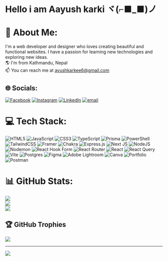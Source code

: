 # Hello i am Aayush karki ヾ(⌐■_■)ノ

# 💫 About Me:
I'm a web developer and designer who loves creating beautiful and functional websites. I have a passion for learning new technologies and exploring new ideas.<br/>
🌎 I'm from Kathmandu, Nepal<br />
📫 You can reach me at ayushkarkee6@gmail.com


## 🌐 Socials:
[![Facebook](https://img.shields.io/badge/Facebook-%231877F2.svg?logo=Facebook&logoColor=white)](https://facebook.com/ayushkarkee4) [![Instagram](https://img.shields.io/badge/Instagram-%23E4405F.svg?logo=Instagram&logoColor=white)](https://instagram.com/ayushkarkee4) [![LinkedIn](https://img.shields.io/badge/LinkedIn-%230077B5.svg?logo=linkedin&logoColor=white)](https://linkedin.com/in/karkiayush) [![email](https://img.shields.io/badge/Email-D14836?logo=gmail&logoColor=white)](mailto:ayushkarkee6@gmail.com) 

# 💻 Tech Stack:
![HTML5](https://img.shields.io/badge/html5-%23E34F26.svg?style=for-the-badge&logo=html5&logoColor=white) ![JavaScript](https://img.shields.io/badge/javascript-%23323330.svg?style=for-the-badge&logo=javascript&logoColor=%23F7DF1E) ![CSS3](https://img.shields.io/badge/css3-%231572B6.svg?style=for-the-badge&logo=css3&logoColor=white) ![TypeScript](https://img.shields.io/badge/typescript-%23007ACC.svg?style=for-the-badge&logo=typescript&logoColor=white) ![Prisma](https://img.shields.io/badge/Prisma-3982CE?style=for-the-badge&logo=Prisma&logoColor=white) ![PowerShell](https://img.shields.io/badge/PowerShell-%235391FE.svg?style=for-the-badge&logo=powershell&logoColor=white) ![TailwindCSS](https://img.shields.io/badge/tailwindcss-%2338B2AC.svg?style=for-the-badge&logo=tailwind-css&logoColor=white) ![Framer](https://img.shields.io/badge/Framer-black?style=for-the-badge&logo=framer&logoColor=blue) ![Chakra](https://img.shields.io/badge/chakra-%234ED1C5.svg?style=for-the-badge&logo=chakraui&logoColor=white) ![Express.js](https://img.shields.io/badge/express.js-%23404d59.svg?style=for-the-badge&logo=express&logoColor=%2361DAFB) ![Next JS](https://img.shields.io/badge/Next-black?style=for-the-badge&logo=next.js&logoColor=white) ![NodeJS](https://img.shields.io/badge/node.js-6DA55F?style=for-the-badge&logo=node.js&logoColor=white) ![Nodemon](https://img.shields.io/badge/NODEMON-%23323330.svg?style=for-the-badge&logo=nodemon&logoColor=%BBDEAD) ![React Hook Form](https://img.shields.io/badge/React%20Hook%20Form-%23EC5990.svg?style=for-the-badge&logo=reacthookform&logoColor=white) ![React Router](https://img.shields.io/badge/React_Router-CA4245?style=for-the-badge&logo=react-router&logoColor=white) ![React](https://img.shields.io/badge/react-%2320232a.svg?style=for-the-badge&logo=react&logoColor=%2361DAFB) ![React Query](https://img.shields.io/badge/-React%20Query-FF4154?style=for-the-badge&logo=react%20query&logoColor=white) ![Vite](https://img.shields.io/badge/vite-%23646CFF.svg?style=for-the-badge&logo=vite&logoColor=white) ![Postgres](https://img.shields.io/badge/postgres-%23316192.svg?style=for-the-badge&logo=postgresql&logoColor=white) ![Figma](https://img.shields.io/badge/figma-%23F24E1E.svg?style=for-the-badge&logo=figma&logoColor=white) ![Adobe Lightroom](https://img.shields.io/badge/Adobe%20Lightroom-31A8FF.svg?style=for-the-badge&logo=Adobe%20Lightroom&logoColor=white) ![Canva](https://img.shields.io/badge/Canva-%2300C4CC.svg?style=for-the-badge&logo=Canva&logoColor=white) ![Portfolio](https://img.shields.io/badge/Portfolio-%23000000.svg?style=for-the-badge&logo=firefox&logoColor=#FF7139) ![Postman](https://img.shields.io/badge/Postman-FF6C37?style=for-the-badge&logo=postman&logoColor=white)
# 📊 GitHub Stats:
![](https://github-readme-stats.vercel.app/api?username=K-Aayush&theme=dark&hide_border=false&include_all_commits=false&count_private=false)<br/>
![](https://github-readme-streak-stats.herokuapp.com/?user=K-Aayush&theme=dark&hide_border=false)<br/>
![](https://github-readme-stats.vercel.app/api/top-langs/?username=K-Aayush&theme=dark&hide_border=false&include_all_commits=false&count_private=false&layout=compact)

## 🏆 GitHub Trophies
![](https://github-profile-trophy.vercel.app/?username=K-Aayush&theme=radical&no-frame=false&no-bg=true&margin-w=4)

---
[![](https://visitcount.itsvg.in/api?id=K-Aayush&icon=0&color=0)](https://visitcount.itsvg.in)

<!-- Proudly created with GPRM ( https://gprm.itsvg.in ) -->
